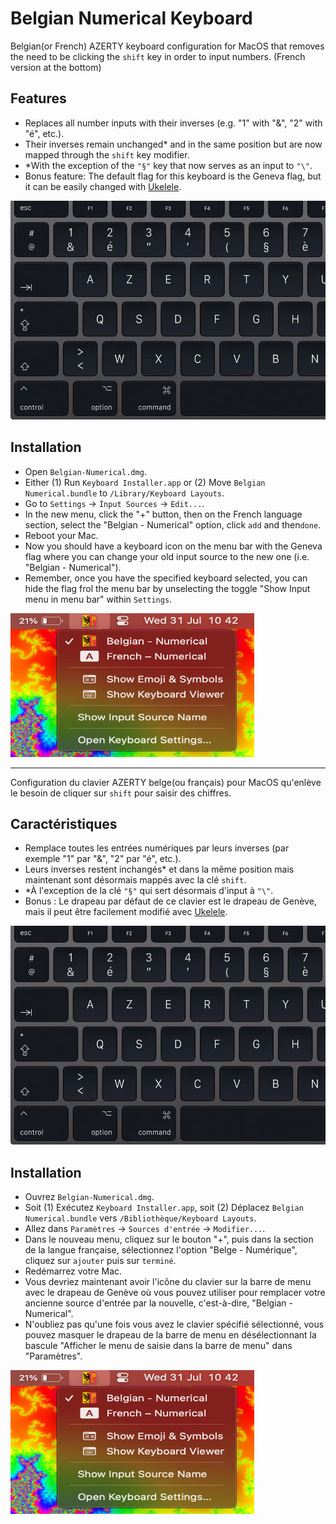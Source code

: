 # Belgian Numerical Keyboard 


Belgian(or French) AZERTY keyboard configuration for MacOS that removes the need to be clicking the `shift` key in order to input numbers.
(French version at the bottom)


## Features

- Replaces all number inputs with their inverses (e.g. "1" with "&", "2" with "é", etc.).
- Their inverses remain unchanged\* and in the same position but are now mapped through the `shift` key modifier.
- \*With the exception of the `"§"` key that now serves as an input to `"\"`.
- Bonus feature: The default flag for this keyboard is the Geneva flag, but it can be easily changed with [Ukelele](https://software.sil.org/ukelele/).


 <img src="Pictures/french-keyboard.jpg.webp" width="600" height="350"> 


## Installation

- Open `Belgian-Numerical.dmg`.
- Either (1) Run `Keyboard Installer.app` or (2) Move `Belgian Numerical.bundle` to `/Library/Keyboard Layouts`.
- Go to `Settings` &rarr; `Ìnput Sources` &rarr; `Edit...`.
- In the new menu, click the "+" button, then on the French language section, select the "Belgian - Numerical" option, click `add` and then`done`.
- Reboot your Mac.
- Now you should have a keyboard icon on the menu bar with the Geneva flag where you can change your old input source to the new one (i.e. "Belgian - Numerical").
- Remember, once you have the specified keyboard selected, you can hide the flag frol the menu bar by unselecting the toggle "Show Input menu in menu bar" within `Settings`.

 <img src="Pictures/Keyboard-Flag.png" width="390" height="230">


------------------------------------------------


Configuration du clavier AZERTY belge(ou français) pour MacOS qu'enlève le besoin de cliquer sur `shift` pour saisir des chiffres.


## Caractéristiques

- Remplace toutes les entrées numériques par leurs inverses (par exemple "1" par "&", "2" par "é", etc.).
- Leurs inverses restent inchangés\* et dans la même position mais maintenant sont désormais mappés avec la clé `shift`.
- \*À l'exception de la clé `"§"` qui sert désormais d'input à `"\"`.
- Bonus : Le drapeau par défaut de ce clavier est le drapeau de Genève, mais il peut être facilement modifié avec [Ukelele](https://software.sil.org/ukelele/).

 <img src="Pictures/french-keyboard.jpg.webp" width="600" height="350">

## Installation

- Ouvrez `Belgian-Numerical.dmg`.
- Soit (1) Exécutez `Keyboard Installer.app`, soit (2) Déplacez `Belgian Numerical.bundle` vers `/Bibliothèque/Keyboard Layouts`.
- Allez dans `Paramètres` &rarr; `Sources d'entrée` &rarr; `Modifier...`.
- Dans le nouveau menu, cliquez sur le bouton "+", puis dans la section de la langue française, sélectionnez l'option "Belge - Numérique", cliquez sur `ajouter` puis sur `terminé`.
- Redémarrez votre Mac.
- Vous devriez maintenant avoir l'icône du clavier sur la barre de menu avec le drapeau de Genève où vous pouvez utiliser pour remplacer votre ancienne source d'entrée par la nouvelle, c'est-à-dire, "Belgian - Numerical".
- N'oubliez pas qu'une fois vous avez le clavier spécifié sélectionné, vous pouvez masquer le drapeau de la barre de menu en désélectionnant la bascule "Afficher le menu de saisie dans la barre de menu" dans "Paramètres".

 <img src="Pictures/Keyboard-Flag.png" width="390" height="230">
